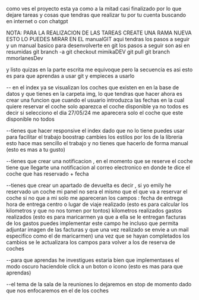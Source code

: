 como ves el proyecto esta ya como a la mitad casi finalizado por lo que dejare tareas y cosas que tendras que realizar tu por tu cuenta buscando en internet 
o con chatgpt

NOTA: PARA LA REALIZACION DE LAS TAREAS CREATE UNA RAMA NUEVA ESTO LO PUEDES MIRAR EN EL manualGIT aqui tendras los pasos a seguir y un manual basico para desenvolverte
en git
los pasos a seguir son asi en resumidas
git branch -a 
git checkout mimikaDEV
git pull
git branch mmorlanesDev

y listo quizas en la parte escrita me equivoque pero la secuencia es asi esto es para que aprendas a usar git y empieces a usarlo


-- en el index ya se visualizan los coches que existen en en la base de datos y que tienes en la carpeta img, lo que tendras que hacer ahora
es crear una funcion que cuando el usuario introduzca las fechas en la cual quiere reservar el coche solo aparezca el coche disponible ya no todos
es decir si selecciono el dia 
27/05/24  me aparecera solo el coche que este disponible no todos 


--tienes que hacer responsive el index dado que no lo tiene puedes usar para facilitar el trabajo boostrap cambies los estilos por los de la libreria esto 
hace mas sencillo el trabajo y no tienes que hacerlo de forma manual (esto es mas a tu gusto)

--tienes que crear una notificacion , en el momento que se reserve el coche tiene que llegarte una notificacion al correo electronico en donde te dice 
el coche que has reservado + fecha 

--tienes que crear un apartado de devuelta es decir , si yo emily he reservado un coche mi panel no sera el mismo que el que va a reservar el coche si no que 
a mi solo me apareceran los campos :
fecha de entrega
hora de entrega
centro o lugar de viaje realizado (esto es para calcular los kilometros y que no nos tomen por tontos)
kilometros realizados
gastos realizados (esto es para maricarmen ya que a ella se le entregan facturas de los gastos puedes implementar este campo he incluso que permita adjuntar imagen
                    de las facturas y que una vez realizado se envie a un mail especifico como el de maricarmen)
una vez que se hayan completados los cambios se le actualizara los campos para volver a los de reserva de coches 

--para que aprendas he investigues estaria bien que implementases el modo oscuro haciendole click a un boton o icono (esto es mas para que aprendas)

--el tema de la sala de la reuniones lo dejaremos en stop de momento dado que nos enfocaremos en el de los coches 